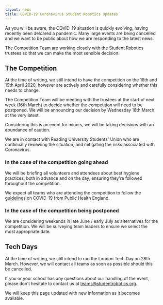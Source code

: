 ```yaml
---
layout: news
title: COVID-19 Coronavirus Student Robotics Updates
---
```


As you will be aware, the COVID-19 situation is quickly evolving, having recently been delcared a pandemic. 
Many large events are being cancelled and we want to be public about how we are responding to the latest news.

The Competition Team are working closely with the Student Robotics trustees so that we can make the most sensible decision.

## The Competition

At the time of writing, we still intend to have the competition on the 18th and 19th April 2020, however are actively and carefully considering whether this needs to change.

The Competition Team will be meeting with the trustees at the start of next week (16th March) to decide whether the competition will need to be postponed. 
We will be announcing our decision by Wednesday 18th March at the very latest. 

Considering this is an event for minors, we will be taking decisions with an abundance of caution. 

We are in contact with Reading University Students' Union who are continually reviewing the situation, and mitigating the risks associated with Coronavirus.

### In the case of the competition going ahead

We will be briefing all volunteers and attendees about best hygiene practices, both in advance and on the day, ensuring they're followed throughout the competition. 

We expect all teams who are attending the competition to follow the [guidelines][phe-guidelines] on COVID-19 from Public Health England.

### In the case of the competition being postponed

We are considering weekends in late June / early July as alternatives for the competition. 
We will be surveying team leaders to ensure we select the most appropriate date.

## Tech Days

At the time of writing, we still intend to run the London Tech Day on 28th March. However, we will contact all teams as soon as possible should this be cancelled.


If you or your school has any questions about our handling of the event, please don't hesitate to contact us at teams@studentrobotics.org.

We will keep this page updated with new information as it becomes available.

[phe-guidelines]: https://www.gov.uk/government/publications/guidance-to-educational-settings-about-covid-19/guidance-to-educational-settings-about-covid-19
